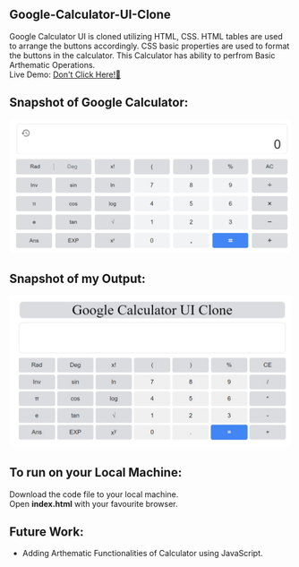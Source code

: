 ## Google-Calculator-UI-Clone
Google Calculator UI is cloned utilizing HTML, CSS. HTML tables are used to arrange the buttons accordingly. CSS basic properties are used to format the buttons in the calculator. This Calculator has ability to perfrom Basic Arthematic Operations.
<br>
Live Demo: <a href="https://rampentapati1111.github.io/Google-Calculator-UI-Clone/" target="_blank">Don't Click Here!🙈</a>
<br>
## Snapshot of Google Calculator:
<img src="/Google-Calculator-snapshot.jpg"> 

## Snapshot of my Output:
<img src="/Google-Calculator-Clone-sanpshot.jpg">

## To run on your Local Machine:
Download the code file to your local machine.
<br>
Open <strong>index.html</strong> with your favourite browser.

## Future Work:
<ul>
<li>Adding Arthematic Functionalities of Calculator using JavaScript.
</ul>
